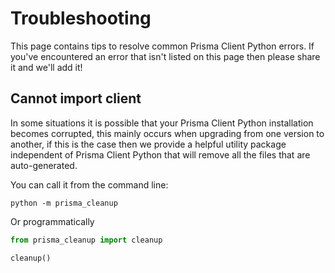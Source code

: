 # Troubleshooting

This page contains tips to resolve common Prisma Client Python errors. If you've encountered an error that isn't listed on this page then please share it and we'll add it!

## Cannot import client

In some situations it is possible that your Prisma Client Python installation becomes corrupted, this mainly occurs when upgrading from one version to another, if this is the case then we provide a helpful utility package independent of Prisma Client Python that will remove all the files that are auto-generated.

You can call it from the command line:

```
python -m prisma_cleanup
```

Or programmatically

```py
from prisma_cleanup import cleanup

cleanup()
```

